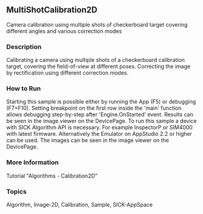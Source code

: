 ## MultiShotCalibration2D
Camera calibration using multiple shots of checkerboard target covering different angles and various correction modes
### Description
Calibrating a camera using multiple shots of a checkerboard calibration target,
covering the field-of-view at different poses. Correcting the image by rectification
using different correction modes.
### How to Run
Starting this sample is possible either by running the App (F5) or
debugging (F7+F10). Setting breakpoint on the first row inside the 'main'
function allows debugging step-by-step after 'Engine.OnStarted' event.
Results can be seen in the image viewer on the DevicePage.
To run this sample a device with SICK Algorithm API is necessary.
For example InspectorP or SIM4000 with latest firmware. Alternatively the
Emulator on AppStudio 2.2 or higher can be used. The images can be seen in the
image viewer on the DevicePage.
### More Information
Tutorial "Algorithms - Calibration2D"

### Topics
Algorithm, Image-2D, Calibration, Sample, SICK-AppSpace